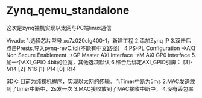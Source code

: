 # Zynq_qemu_standalone
这次是zynq裸机实现以太网与PC端linux通信

Vivado:
	1.选择芯片型号 xc7z020clg400-1，新建工程
	2.添加Zynq IP
	3.双击后点击Prests,导入pynq-revC.tcl(不能有中文路径）
	4.PS-PL Configuration
		->AXI Non Secure Enablement
			->GP Master AXI Interface
				->M AXI GP0 interface
	5.加一个AXI_GPIO  4bit的位宽，其他选项默认
	6.综合后绑定AXI_GPIO引脚：
		[3]-M14 [2]-N16 [1]-P14 [0]-R14

SDK:
	目前为纯裸机程序，实现以太网的传输。
	1.Timer中断为5ms
	2.MAC发送放到了timer中断中，2s发一次
	3.MAC接收放到了MAC接收中断中。
	4.没有丢包率
	
